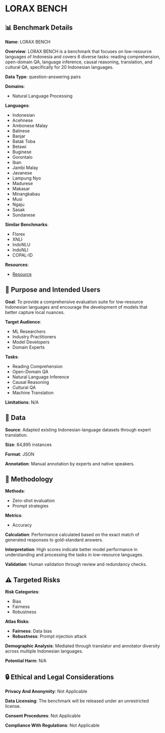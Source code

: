 # LORAX BENCH

## 📊 Benchmark Details

**Name**: LORAX BENCH

**Overview**: LORAX BENCH is a benchmark that focuses on low-resource languages of Indonesia and covers 6 diverse tasks: reading comprehension, open-domain QA, language inference, causal reasoning, translation, and cultural QA, specifically for 20 Indonesian languages.

**Data Type**: question-answering pairs

**Domains**:
- Natural Language Processing

**Languages**:
- Indonesian
- Acehnese
- Ambonese Malay
- Balinese
- Banjar
- Batak Toba
- Betawi
- Buginese
- Gorontalo
- Iban
- Jambi Malay
- Javanese
- Lampung Nyo
- Madurese
- Makasar
- Minangkabau
- Musi
- Ngaju
- Sasak
- Sundanese

**Similar Benchmarks**:
- Florex
- XNLI
- IndoNLU
- IndoNLI
- COPAL-ID

**Resources**:
- [Resource](https://huggingface.co/datasets/google/LoraxBench)

## 🎯 Purpose and Intended Users

**Goal**: To provide a comprehensive evaluation suite for low-resource Indonesian languages and encourage the development of models that better capture local nuances.

**Target Audience**:
- ML Researchers
- Industry Practitioners
- Model Developers
- Domain Experts

**Tasks**:
- Reading Comprehension
- Open-Domain QA
- Natural Language Inference
- Causal Reasoning
- Cultural QA
- Machine Translation

**Limitations**: N/A

## 💾 Data

**Source**: Adapted existing Indonesian-language datasets through expert translation.

**Size**: 84,895 instances

**Format**: JSON

**Annotation**: Manual annotation by experts and native speakers.

## 🔬 Methodology

**Methods**:
- Zero-shot evaluation
- Prompt strategies

**Metrics**:
- Accuracy

**Calculation**: Performance calculated based on the exact match of generated responses to gold-standard answers.

**Interpretation**: High scores indicate better model performance in understanding and processing the tasks in low-resource languages.

**Validation**: Human validation through review and redundancy checks.

## ⚠️ Targeted Risks

**Risk Categories**:
- Bias
- Fairness
- Robustness

**Atlas Risks**:
- **Fairness**: Data bias
- **Robustness**: Prompt injection attack

**Demographic Analysis**: Mediated through translator and annotator diversity across multiple Indonesian languages.

**Potential Harm**: N/A

## 🔒 Ethical and Legal Considerations

**Privacy And Anonymity**: Not Applicable

**Data Licensing**: The benchmark will be released under an unrestricted license.

**Consent Procedures**: Not Applicable

**Compliance With Regulations**: Not Applicable
